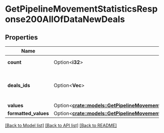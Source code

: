 # GetPipelineMovementStatisticsResponse200AllOfDataNewDeals

## Properties

Name | Type | Description | Notes
------------ | ------------- | ------------- | -------------
**count** | Option<**i32**> | The count of the deals | [optional]
**deals_ids** | Option<**Vec<i32>**> | The IDs of the deals that have been moved | [optional]
**values** | Option<[**crate::models::GetPipelineMovementStatisticsResponse200AllOfDataNewDealsValues**](getPipelineMovementStatisticsResponse200_allOf_data_new_deals_values.md)> |  | [optional]
**formatted_values** | Option<[**crate::models::GetPipelineMovementStatisticsResponse200AllOfDataNewDealsFormattedValues**](getPipelineMovementStatisticsResponse200_allOf_data_new_deals_formatted_values.md)> |  | [optional]

[[Back to Model list]](../README.md#documentation-for-models) [[Back to API list]](../README.md#documentation-for-api-endpoints) [[Back to README]](../README.md)


